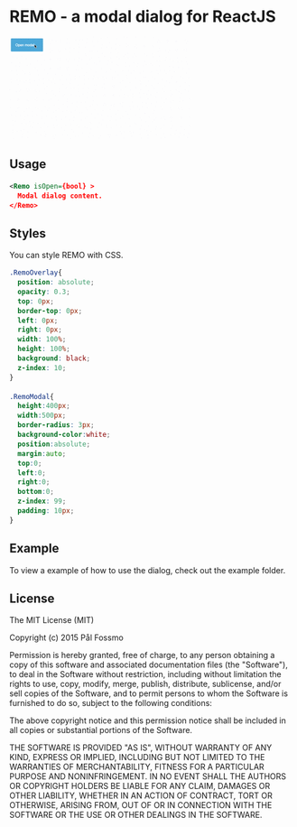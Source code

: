 # REMO - a modal dialog for ReactJS

![](https://github.com/fossmo/remo/blob/master/remojs.gif)

## Usage

```xml
<Remo isOpen={bool} >
  Modal dialog content.
</Remo>
```

## Styles
You can style REMO with CSS.
```css
.RemoOverlay{
  position: absolute;
  opacity: 0.3;
  top: 0px;
  border-top: 0px;
  left: 0px;
  right: 0px;
  width: 100%;
  height: 100%;
  background: black;
  z-index: 10;
}

.RemoModal{
  height:400px;
  width:500px;
  border-radius: 3px;
  background-color:white;
  position:absolute;
  margin:auto;
  top:0;
  left:0;
  right:0;
  bottom:0;
  z-index: 99;
  padding: 10px;
}
```

## Example

To view a example of how to use the dialog, check out the example folder.

## License

The MIT License (MIT)

Copyright (c) 2015 Pål Fossmo

Permission is hereby granted, free of charge, to any person obtaining a copy
of this software and associated documentation files (the "Software"), to deal
in the Software without restriction, including without limitation the rights
to use, copy, modify, merge, publish, distribute, sublicense, and/or sell
copies of the Software, and to permit persons to whom the Software is
furnished to do so, subject to the following conditions:

The above copyright notice and this permission notice shall be included in all
copies or substantial portions of the Software.

THE SOFTWARE IS PROVIDED "AS IS", WITHOUT WARRANTY OF ANY KIND, EXPRESS OR
IMPLIED, INCLUDING BUT NOT LIMITED TO THE WARRANTIES OF MERCHANTABILITY,
FITNESS FOR A PARTICULAR PURPOSE AND NONINFRINGEMENT. IN NO EVENT SHALL THE
AUTHORS OR COPYRIGHT HOLDERS BE LIABLE FOR ANY CLAIM, DAMAGES OR OTHER
LIABILITY, WHETHER IN AN ACTION OF CONTRACT, TORT OR OTHERWISE, ARISING FROM,
OUT OF OR IN CONNECTION WITH THE SOFTWARE OR THE USE OR OTHER DEALINGS IN THE
SOFTWARE.
